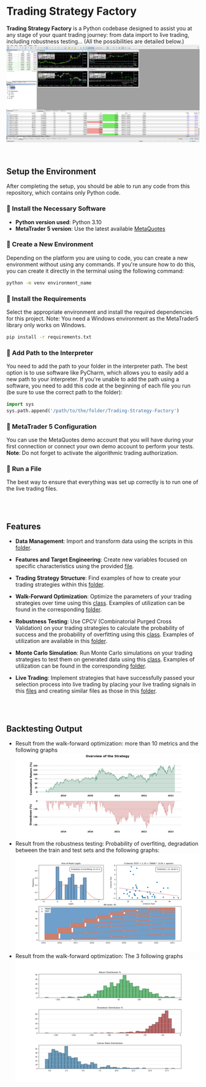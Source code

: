 # Trading Strategy Factory
**Trading Strategy Factory** is a Python codebase designed to assist you at any stage of your quant trading journey: from data import to live trading, including robustness testing... (All the possibilities are detailed below.)
![Live Trading Results](https://github.com/Lucas-Inglese/Trading-Strategy-Factory/raw/main/Results/Live%20Trading.png)


<br>

## Setup the Environment

After completing the setup, you should be able to run any code from this repository, which contains only Python code.

### 🔹 Install the Necessary Software

- **Python version used**: Python 3.10
- **MetaTrader 5 version**: Use the latest available [MetaQuotes](https://www.metaquotes.net/)

### 🔹 Create a New Environment

Depending on the platform you are using to code, you can create a new environment without using any commands. If you're unsure how to do this, you can create it directly in the terminal using the following command:

```bash
python -m venv environment_name
```

### 🔹 Install the Requirements
Select the appropriate environment and install the required dependencies for this project. Note: You need a Windows environment as the MetaTrader5 library only works on Windows.
```bash
pip install -r requirements.txt
```


### 🔹 Add Path to the Interpreter
You need to add the path to your folder in the interpreter path. The best option is to use software like PyCharm, which allows you to easily add a new path to your interpreter.
If you're unable to add the path using a software, you need to add this code at the beginning of each file you run (be sure to use the correct path to the folder):
```py
import sys
sys.path.append('/path/to/the/folder/Trading-Strategy-Factory')
```

### 🔹 MetaTrader 5 Configuration
You can use the MetaQuotes demo account that you will have during your first connection or connect your own demo account to perform your tests.  
**Note**: Do not forget to activate the algorithmic trading authorization.

### 🔹 Run a File
The best way to ensure that everything was set up correctly is to run one of the live trading files.

<br>
<br> 

## Features

- **Data Management**: Import and transform data using the scripts in this [folder](https://github.com/Lucas-Inglese/Trading-Strategy-Factory/tree/main/Data).

- **Features and Target Engineering**: Create new variables focused on specific characteristics using the provided [file](https://github.com/Lucas-Inglese/Trading-Strategy-Factory/blob/main/Quantreo/DataPreprocessing.py).

- **Trading Strategy Structure**: Find examples of how to create your trading strategies within this [folder](https://github.com/Lucas-Inglese/Trading-Strategy-Factory/tree/main/Strategies).

- **Walk-Forward Optimization**: Optimize the parameters of your trading strategies over time using this [class](https://github.com/Lucas-Inglese/Trading-Strategy-Factory/blob/main/Quantreo/WalkForwardOptimization.py). Examples of utilization can be found in the corresponding [folder](https://github.com/Lucas-Inglese/Trading-Strategy-Factory/tree/main/Launching%20(WFO)).
  

- **Robustness Testing**: Use CPCV (Combinatorial Purged Cross Validation) on your trading strategies to calculate the probability of success and the probability of overfitting using this [class](https://github.com/Lucas-Inglese/Trading-Strategy-Factory/blob/main/Quantreo/CombinatorialPurgedCV.py). Examples of utilization are available in this [folder](https://github.com/Lucas-Inglese/Trading-Strategy-Factory/tree/main/Launching%20(CPCV)).

- **Monte Carlo Simulation**: Run Monte Carlo simulations on your trading strategies to test them on generated data using this [class](https://github.com/Lucas-Inglese/Trading-Strategy-Factory/blob/main/Quantreo/MonteCarlo.py). Examples of utilization can be found in the corresponding [folder](https://github.com/Lucas-Inglese/Trading-Strategy-Factory/tree/main/Launching%20(MC)).

- **Live Trading**: Implement strategies that have successfully passed your selection process into live trading by placing your live trading signals in this [files](https://github.com/Lucas-Inglese/Trading-Strategy-Factory/blob/main/Quantreo/LiveTradingSignal.py) and creating similar files as those in this [folder](https://github.com/Lucas-Inglese/Trading-Strategy-Factory/tree/main/LiveTrading).

<br>
<br>

## Backtesting Output
- Result from the walk-forward optimization: more than 10 metrics and the following graphs
![Walk forward](https://github.com/Lucas-Inglese/Trading-Strategy-Factory/blob/main/Results/Walk%20Forward.png)
- Result from the robustness testing: Probability of overfiting, degradation between the train and test sets and the following graphs:
![Robustness testing](https://github.com/Lucas-Inglese/Trading-Strategy-Factory/blob/main/Results/CPCV.png)
- Result from the walk-forward optimization: The 3 following graphs
![Monte Carlo](https://github.com/Lucas-Inglese/Trading-Strategy-Factory/blob/main/Results/Monte%20Carlo%20Simulations.png)

